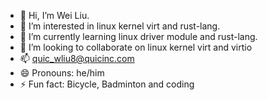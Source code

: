 - 👋 Hi, I’m Wei Liu.
- 👀 I’m interested in linux kernel virt and rust-lang.
- 🌱 I’m currently learning linux driver module and rust-lang.
- 💞️ I’m looking to collaborate on linux kernel virt and virtio
- 📫 quic_wliu8@quicinc.com
- 😄 Pronouns: he/him
- ⚡ Fun fact: Bicycle, Badminton and coding

<!---
Q-LiuWei/Q-LiuWei is a ✨ special ✨ repository because its `README.md` (this file) appears on your GitHub profile.
You can click the Preview link to take a look at your changes.
--->
